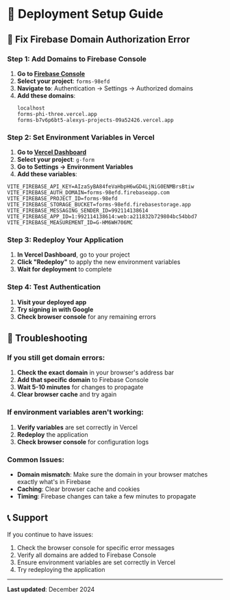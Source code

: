 # 🚀 Deployment Setup Guide

## 🔧 Fix Firebase Domain Authorization Error

### **Step 1: Add Domains to Firebase Console**

1. **Go to [Firebase Console](https://console.firebase.google.com/)**
2. **Select your project**: `forms-98efd`
3. **Navigate to**: Authentication → Settings → Authorized domains
4. **Add these domains**:
   ```
   localhost
   forms-phi-three.vercel.app
   forms-b7v6p6bt5-alexys-projects-09a52426.vercel.app
   ```

### **Step 2: Set Environment Variables in Vercel**

1. **Go to [Vercel Dashboard](https://vercel.com/dashboard)**
2. **Select your project**: `g-form`
3. **Go to Settings → Environment Variables**
4. **Add these variables**:

```env
VITE_FIREBASE_API_KEY=AIzaSyBA84feVaHbpH6wGD4LjNiG0ENMBrsBtiw
VITE_FIREBASE_AUTH_DOMAIN=forms-98efd.firebaseapp.com
VITE_FIREBASE_PROJECT_ID=forms-98efd
VITE_FIREBASE_STORAGE_BUCKET=forms-98efd.firebasestorage.app
VITE_FIREBASE_MESSAGING_SENDER_ID=992114138614
VITE_FIREBASE_APP_ID=1:992114138614:web:a211832b729804bc54bbd7
VITE_FIREBASE_MEASUREMENT_ID=G-HM6WH706MC
```

### **Step 3: Redeploy Your Application**

1. **In Vercel Dashboard**, go to your project
2. **Click "Redeploy"** to apply the new environment variables
3. **Wait for deployment** to complete

### **Step 4: Test Authentication**

1. **Visit your deployed app**
2. **Try signing in with Google**
3. **Check browser console** for any remaining errors

## 🐛 Troubleshooting

### **If you still get domain errors:**

1. **Check the exact domain** in your browser's address bar
2. **Add that specific domain** to Firebase Console
3. **Wait 5-10 minutes** for changes to propagate
4. **Clear browser cache** and try again

### **If environment variables aren't working:**

1. **Verify variables** are set correctly in Vercel
2. **Redeploy** the application
3. **Check browser console** for configuration logs

### **Common Issues:**

- **Domain mismatch**: Make sure the domain in your browser matches exactly what's in Firebase
- **Caching**: Clear browser cache and cookies
- **Timing**: Firebase changes can take a few minutes to propagate

## 📞 Support

If you continue to have issues:
1. Check the browser console for specific error messages
2. Verify all domains are added to Firebase Console
3. Ensure environment variables are set correctly in Vercel
4. Try redeploying the application

---

**Last updated**: December 2024
